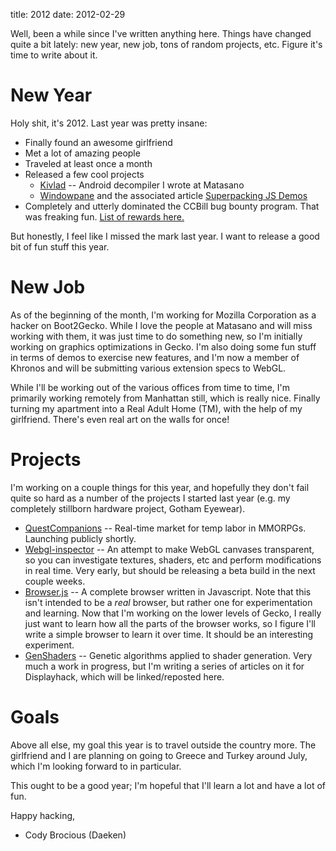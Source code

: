 title: 2012
date: 2012-02-29

Well, been a while since I've written anything here. Things have changed quite a bit lately: new year, new job, tons of random projects, etc. Figure it's time to write about it.

# New Year

Holy shit, it's 2012. Last year was pretty insane:

*   Finally found an awesome girlfriend
*   Met a lot of amazing people
*   Traveled at least once a month
*   Released a few cool projects
    *   [Kivlad][1] -- Android decompiler I wrote at Matasano
    *   [Windowpane][2] and the associated article [Superpacking JS Demos][3]
*   Completely and utterly dominated the CCBill bug bounty program. That was freaking fun. [List of rewards here.][4]

 [1]: http://www.matasano.com/research/kivlad/
 [2]: https://github.com/daeken/Windowpane
 [3]: http://daeken.com/superpacking-js-demos
 [4]: http://www.ccbill.com/developers/security/rewards.php

But honestly, I feel like I missed the mark last year. I want to release a good bit of fun stuff this year.

# New Job

As of the beginning of the month, I'm working for Mozilla Corporation as a hacker on Boot2Gecko. While I love the people at Matasano and will miss working with them, it was just time to do something new, so I'm initially working on graphics optimizations in Gecko. I'm also doing some fun stuff in terms of demos to exercise new features, and I'm now a member of Khronos and will be submitting various extension specs to WebGL.

While I'll be working out of the various offices from time to time, I'm primarily working remotely from Manhattan still, which is really nice. Finally turning my apartment into a Real Adult Home (TM), with the help of my girlfriend. There's even real art on the walls for once!

# Projects

I'm working on a couple things for this year, and hopefully they don't fail quite so hard as a number of the projects I started last year (e.g. my completely stillborn hardware project, Gotham Eyewear).

*   [QuestCompanions][5] -- Real-time market for temp labor in MMORPGs. Launching publicly shortly.
*   [Webgl-inspector][6] -- An attempt to make WebGL canvases transparent, so you can investigate textures, shaders, etc and perform modifications in real time. Very early, but should be releasing a beta build in the next couple weeks.
*   [Browser.js][7] -- A complete browser written in Javascript. Note that this isn't intended to be a *real* browser, but rather one for experimentation and learning. Now that I'm working on the lower levels of Gecko, I really just want to learn how all the parts of the browser works, so I figure I'll write a simple browser to learn it over time. It should be an interesting experiment.
*   [GenShaders][8] -- Genetic algorithms applied to shader generation. Very much a work in progress, but I'm writing a series of articles on it for Displayhack, which will be linked/reposted here.

 [5]: http://questcompanions.com/
 [6]: https://github.com/daeken/webgl-inspector
 [7]: https://github.com/daeken/browser.js
 [8]: http://demoseen.com/genshaders/

# Goals

Above all else, my goal this year is to travel outside the country more. The girlfriend and I are planning on going to Greece and Turkey around July, which I'm looking forward to in particular.

This ought to be a good year; I'm hopeful that I'll learn a lot and have a lot of fun.

Happy hacking,   
- Cody Brocious (Daeken)

